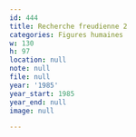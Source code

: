 ```yaml
---
id: 444
title: Recherche freudienne 2
categories: Figures humaines
w: 130
h: 97
location: null
note: null
file: null
year: '1985'
year_start: 1985
year_end: null
image: null

---
```

